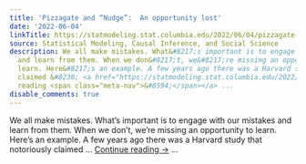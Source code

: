```yaml
---
title: 'Pizzagate and “Nudge”:  An opportunity lost'
date: '2022-06-04'
linkTitle: https://statmodeling.stat.columbia.edu/2022/06/04/pizzagate-and-nudge-an-opportunity-lost/
source: Statistical Modeling, Causal Inference, and Social Science
description: We all make mistakes. What&#8217;s important is to engage with our mistakes
  and learn from them. When we don&#8217;t, we&#8217;re missing an opportunity to
  learn. Here&#8217;s an example. A few years ago there was a Harvard study that notoriously
  claimed &#8230; <a href="https://statmodeling.stat.columbia.edu/2022/06/04/pizzagate-and-nudge-an-opportunity-lost/">Continue
  reading <span class="meta-nav">&#8594;</span></a> ...
disable_comments: true
---
```

We all make mistakes. What&#8217;s important is to engage with our mistakes and learn from them. When we don&#8217;t, we&#8217;re missing an opportunity to learn. Here&#8217;s an example. A few years ago there was a Harvard study that notoriously claimed &#8230; <a href="https://statmodeling.stat.columbia.edu/2022/06/04/pizzagate-and-nudge-an-opportunity-lost/">Continue reading <span class="meta-nav">&#8594;</span></a> ...